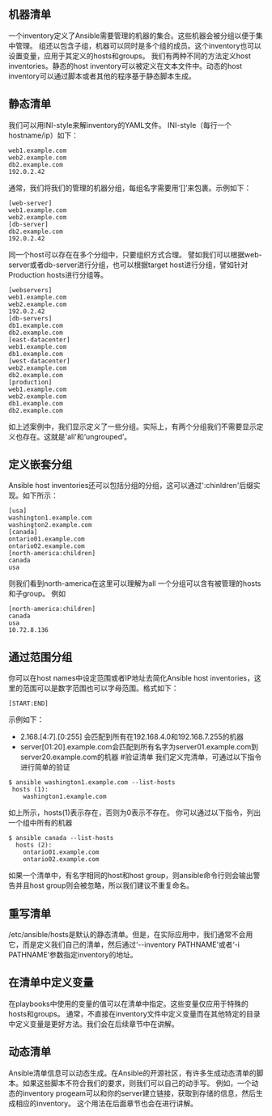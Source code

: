 ## 机器清单
一个inventory定义了Ansible需要管理的机器的集合。这些机器会被分组以便于集中管理。
组还以包含子组，机器可以同时是多个组的成员。这个inventory也可以设置变量，应用于其定义的hosts和groups。
我们有两种不同的方法定义host inventories。静态的host inventory可以被定义在文本文件中。动态的host inventory可以通过脚本或者其他的程序基于静态脚本生成。

## 静态清单
我们可以用INI-style来解inventory的YAML文件。
INI-style（每行一个hostname/ip）如下：
```
web1.example.com
web2.example.com
db2.example.com
192.0.2.42
```
通常，我们将我们的管理的机器分组，每组名字需要用‘[]’来包裹。示例如下：
```
[web-server]
web1.example.com
web2.example.com
[db-server]
db2.example.com
192.0.2.42
```
同一个host可以存在在多个分组中，只要组织方式合理。
譬如我们可以根据web-server或者db-server进行分组，也可以根据target host进行分组，譬如针对Production hosts进行分组等。
```
[webservers]
web1.example.com
web2.example.com
192.0.2.42
[db-servers]
db1.example.com
db2.example.com
[east-datacenter]
web1.example.com
db1.example.com
[west-datacenter]
web2.example.com
db2.example.com
[production]
web1.example.com
web2.example.com
db1.example.com
db2.example.com
```
如上述案例中，我们显示定义了一些分组。实际上，有两个分组我们不需要显示定义也存在。这就是'all'和‘ungrouped’。
## 定义嵌套分组
Ansible host inventories还可以包括分组的分组，这可以通过':chinldren'后缀实现。如下所示：
```
[usa]
washington1.example.com
washington2.example.com
[canada]
ontario01.example.com
ontario02.example.com
[north-america:children]
canada
usa
```
则我们看到north-america在这里可以理解为all
一个分组可以含有被管理的hosts和子group。 例如
```
[north-america:children]
canada
usa
10.72.8.136
````
## 通过范围分组
你可以在host names中设定范围或者IP地址去简化Ansible host inventories，这里的范围可以是数字范围也可以字母范围。格式如下：
```
[START:END]
```
示例如下：
* 2.168.[4:7].[0:255] 会匹配到所有在192.168.4.0和192.168.7.255的机器
* server[01:20].example.com会匹配到所有名字为server01.example.com到server20.example.com的机器
#验证清单
我们定义完清单，可通过以下指令进行简单的验证
```
$ ansible washington1.example.com --list-hosts
 hosts (1):
    washington1.example.com
```
如上所示，hosts(1)表示存在，否则为0表示不存在。
你可以通过以下指令，列出一个组中所有的机器
```
$ ansible canada --list-hosts
  hosts (2):
    ontario01.example.com
    ontario02.example.com
```
如果一个清单中，有名字相同的host和host group，则ansible命令行则会输出警告并且host group则会被忽略，所以我们建议不重复命名。
## 重写清单
/etc/ansible/hosts是默认的静态清单。但是，在实际应用中，我们通常不会用它，而是定义我们自己的清单，然后通过‘--inventory PATHNAME’或者‘-i PATHNAME’参数指定inventory的地址。

## 在清单中定义变量
在playbooks中使用的变量的值可以在清单中指定。这些变量仅应用于特殊的hosts和groups。
通常，不直接在inventory文件中定义变量而在其他特定的目录中定义变量是更好方法。我们会在后续章节中在讲解。

## 动态清单
Ansible清单信息可以动态生成。在Ansible的开源社区，有许多生成动态清单的脚本。如果这些脚本不符合我们的要求，则我们可以自己的动手写。
例如，一个动态的inventory progeam可以和你的server建立链接，获取到存储的信息，然后生成相应的inventory。
这个用法在后面章节也会在进行讲解。
